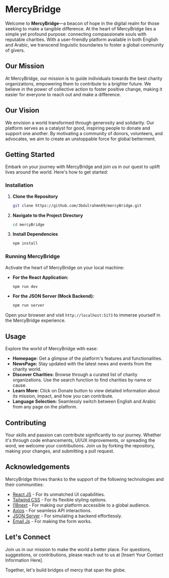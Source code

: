 # MercyBridge

Welcome to **MercyBridge**—a beacon of hope in the digital realm for those seeking to make a tangible difference. At the heart of MercyBridge lies a simple yet profound purpose: connecting compassionate souls with reputable charities. With a user-friendly platform available in both English and Arabic, we transcend linguistic boundaries to foster a global community of givers.

## Our Mission

At MercyBridge, our mission is to guide individuals towards the best charity organizations, empowering them to contribute to a brighter future. We believe in the power of collective action to foster positive change, making it easier for everyone to reach out and make a difference.

## Our Vision

We envision a world transformed through generosity and solidarity. Our platform serves as a catalyst for good, inspiring people to donate and support one another. By motivating a community of donors, volunteers, and advocates, we aim to create an unstoppable force for global betterment.

## Getting Started

Embark on your journey with MercyBridge and join us in our quest to uplift lives around the world. Here's how to get started:

### Installation

1. **Clone the Repository**

   ```sh
   git clone https://github.com/3bdulrahmn69/mercyBridge.git
   ```

2. **Navigate to the Project Directory**

   ```sh
   cd mercyBridge
   ```

3. **Install Dependencies**

   ```sh
   npm install
   ```

### Running MercyBridge

Activate the heart of MercyBridge on your local machine:

- **For the React Application:**

  ```sh
  npm run dev
  ```

- **For the JSON Server (Mock Backend):**

  ```sh
  npm run server
  ```

Open your browser and visit `http://localhost:5173` to immerse yourself in the MercyBridge experience.

## Usage

Explore the world of MercyBridge with ease:

- **Homepage:** Get a glimpse of the platform's features and functionalities.
- **NewsPage:** Stay updated with the latest news and events from the charity world.
- **Discover Charities:** Browse through a curated list of charity organizations. Use the search function to find charities by name or cause.
- **Learn More:** Click on Donate button to view detailed information about its mission, impact, and how you can contribute.
- **Language Selection:** Seamlessly switch between English and Arabic from any page on the platform.

## Contributing

Your skills and passion can contribute significantly to our journey. Whether it's through code enhancements, UI/UX improvements, or spreading the word, we welcome your contributions. Join us by forking the repository, making your changes, and submitting a pull request.

## Acknowledgements

MercyBridge thrives thanks to the support of the following technologies and their communities:

- [React JS](https://reactjs.org/) - For its unmatched UI capabilities.
- [Tailwind CSS](https://tailwindcss.com/) - For its flexible styling options.
- [I18next](https://www.i18next.com/) - For making our platform accessible to a global audience.
- [Axios](https://axios-http.com/) - For seamless API interactions.
- [JSON Server](https://github.com/typicode/json-server) - For simulating a backend effortlessly.
- [Email Js](https://www.emailjs.com/) - For making the form works.

## Let's Connect

Join us in our mission to make the world a better place. For questions, suggestions, or contributions, please reach out to us at [Insert Your Contact Information Here].

Together, let's build bridges of mercy that span the globe.
